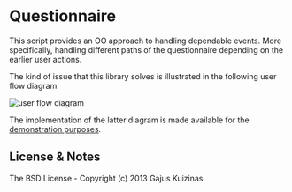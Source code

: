 # Questionnaire

This script provides an OO approach to handling dependable events. More specifically, handling different paths of the questionnaire depending on the earlier user actions.

The kind of issue that this library solves is illustrated in the following user flow diagram.

![user flow diagram](https://raw.github.com/gajus/questionnaire/master/demo-user-flow.png)

The implementation of the latter diagram is made available for the [demonstration purposes](https://dev.anuary.com/b0898da3-f316-5816-978b-a7aed67add7d/).

## License & Notes

The BSD License - Copyright (c) 2013 Gajus Kuizinas.